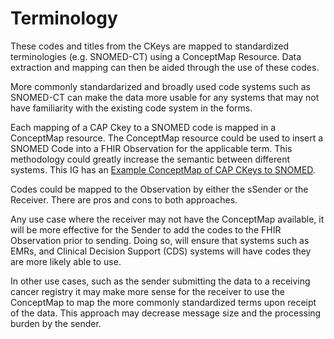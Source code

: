 # Terminology

These codes and titles from the CKeys are mapped to standardized terminologies (e.g. SNOMED-CT) using a ConceptMap Resource. Data extraction and mapping can then be aided through the use of these codes.

More commonly standardarized and broadly used code systems such as SNOMED-CT can make the data more usable for any systems that may not have familiarity with the existing code system in the forms.

Each mapping of a CAP Ckey to a SNOMED code is mapped in a ConceptMap resource. The ConceptMap resource could be used to insert a SNOMED Code into a FHIR Observation for the applicable term. This methodology could greatly increase the semantic between different systems. This IG has an [Example ConceptMap of CAP CKeys to SNOMED](ConceptMap-conceptMapCAPex.html).

Codes could be mapped to the Observation by either the sSender or the Receiver. There are pros and cons to both approaches.

Any use case where the receiver may not have the ConceptMap available, it will be more effective for the Sender to add the codes to the FHIR Observation prior to sending. Doing so, will ensure that systems such as EMRs, and Clinical Decision Support (CDS) systems will have codes they are more likely able to use.

In other use cases, such as the sender submitting the data to a receiving cancer registry it may make more sense for the receiver to use the ConceptMap to map the more commonly standardized terms upon receipt of the data. This approach may decrease message size and the processing burden by the sender.

<!-- add example from ConceptMap and expand the point above
Could put the code in the sent Observation or provide the ConceptMap for the receiver to use the code
If the receiver is provided the ConceptMap it might be easier since they'll be able to add the SNOMED Codes to their exisiting data model - do pros and cons
-->